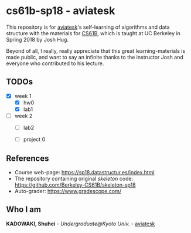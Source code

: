   


# cs61b-sp18 - aviatesk
  
  
This repository is for [aviatesk][aviatesk]'s self-learning of algorithms and data structure with the materials for [CS61B][CS61B], which is taught at UC Berkeley in Spring 2018 by Josh Hug.
  
Beyond of all, I really, really appreciate that this great learning-materials is made public, and want to say an infinite thanks to the instructor Josh and everyone who contributed to his lecture.
  
  
  
## TODOs
  
  
- [x] week 1
    - [x] hw0
    - [x] lab1
- [ ] week 2
    - [ ] lab2
    - [ ] project 0
  
  
  
## References
  
  
- Course web-page: https://sp18.datastructur.es/index.html
- The repository containing original *skeleton* code: https://github.com/Berkeley-CS61B/skeleton-sp18
- Auto-grader: https://www.gradescope.com/
  
  
  
## Who I am
  
  
**KADOWAKI, Shuhei** - *Undergraduate@Kyoto Univ.* - [aviatesk][aviatesk]
  
  
  
  
  
  
[aviatesk]: https://github.com/aviatesk
[CS61B]: https://sp18.datastructur.es/index.html
  
